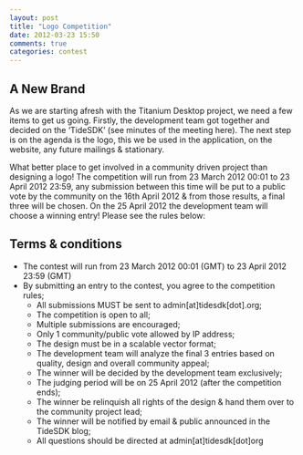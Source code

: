 ```yaml
---
layout: post
title: "Logo Competition"
date: 2012-03-23 15:50
comments: true
categories: contest
---
```


## A New Brand

As we are starting afresh with the Titanium Desktop project, we need a few items to get us going. Firstly, the development team got together and decided on the ‘TideSDK’ (see minutes of the meeting here). The next step is on the agenda is the logo, this we be used in the application, on the website, any future mailings & stationary.

What better place to get involved in a community driven project than designing a logo! The competition will run from 23 March 2012 00:01 to 23 April 2012 23:59, any submission between this time will be put to a public vote by the community on the 16th April 2012 & from those results, a final three will be chosen. On the 25 April 2012 the development team will choose a winning entry! Please see the rules below:

## Terms & conditions

* The contest will run from 23 March 2012 00:01 (GMT) to 23 April 2012 23:59 (GMT)
* By submitting an entry to the contest, you agree to the competition rules;
  * All submissions MUST be sent to admin[at]tidesdk[dot].org;
  * The competition is open to all;
  * Multiple submissions are encouraged;
  * Only 1 community/public vote allowed by IP address;
  * The design must be in a scalable vector format;
  * The development team will analyze the final 3 entries based on quality, design and overall community appeal;
  * The winner will be decided by the development team exclusively;
  * The judging period will be on 25 April 2012 (after the competition ends);
  * The winner be relinquish all rights of the design & hand them over to the community project lead;
  * The winner will be notified by email & public announced in the TideSDK blog;
  * All questions should be directed at admin[at]tidesdk[dot]org